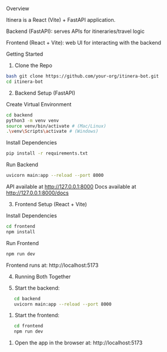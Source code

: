 Overview

Itinera is a React (Vite) + FastAPI application.

Backend (FastAPI): serves APIs for itineraries/travel logic

Frontend (React + Vite): web UI for interacting with the backend

Getting Started

1. Clone the Repo

```bash
bash git clone https://github.com/your-org/itinera-bot.git
cd itinera-bot
```

2. Backend Setup (FastAPI)

Create Virtual Environment

```bash
cd backend
python3 -m venv venv
source venv/bin/activate # (Mac/Linux)
.\venv\Scripts\activate # (Windows)
```

Install Dependencies

```bash
pip install -r requirements.txt
```

Run Backend

```bash
uvicorn main:app --reload --port 8000
```

API available at http://127.0.0.1:8000
Docs available at http://127.0.0.1:8000/docs

3. Frontend Setup (React + Vite)

Install Dependencies

```bash
cd frontend
npm install
```

Run Frontend

```bash
npm run dev
```

Frontend runs at: http://localhost:5173

4. Running Both Together

1. Start the backend:

```bash
   cd backend
   uvicorn main:app --reload --port 8000
```

1. Start the frontend:

```bash
   cd frontend
   npm run dev
```

1. Open the app in the browser at: http://localhost:5173
